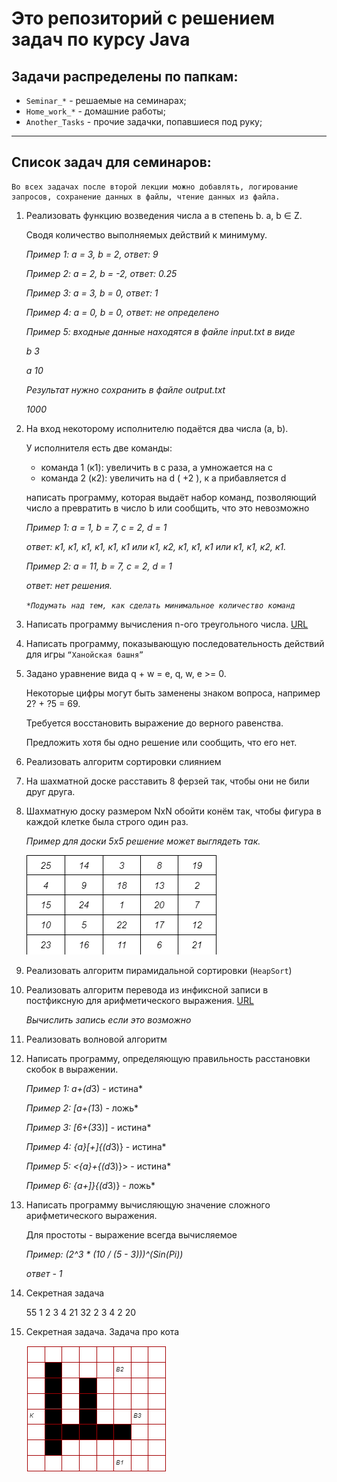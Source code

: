 # Это репозиторий с решением задач по курсу Java

## Задачи распределены по папкам:

* `Seminar_*` - решаемые на семинарах;
* `Home_work_*` - домашние работы;
* `Another_Tasks` - прочие задачки, попавшиеся под руку;

---

## Список задач для семинаров:

```
Во всех задачах после второй лекции можно добавлять, логирование запросов, сохранение данных в файлы, чтение данных из файла.
```

1. Реализовать функцию возведения числа а в степень b. a, b ∈ Z. 

    Сводя количество выполняемых действий к минимуму. 

    *Пример 1: а = 3, b = 2, ответ: 9*

    *Пример 2: а = 2, b = -2, ответ: 0.25*

    *Пример 3: а = 3, b = 0, ответ: 1*

    *Пример 4: а = 0, b = 0, ответ: не определено*

    *Пример 5: входные данные находятся в файле input.txt в виде*

    *b 3*

    *a 10*

    *Результат нужно сохранить в файле output.txt*

    *1000*

2. На вход некоторому исполнителю подаётся два числа (a, b). 

    У исполнителя есть две команды:
    - команда 1 (к1): увеличить в с раза, а умножается на c
    - команда 2 (к2): увеличить на d ( +2 ), к a прибавляется d

    написать программу, которая выдаёт набор команд, позволяющий число a превратить в число b или сообщить, что это невозможно

    *Пример 1: а = 1, b = 7, c = 2, d = 1*
    
    *ответ: к1, к1, к1, к1, к1, к1 или к1, к2, к1, к1, к1 или к1, к1, к2, к1.* 
    
    *Пример 2: а = 11, b = 7, c = 2, d = 1*
    
    *ответ: нет решения.* 

    *`*Подумать над тем, как сделать минимальное количество команд`*

3. Написать программу вычисления n-ого треугольного числа. [URL](https://ru.wikipedia.org/wiki/Треугольное_число)

4. Написать программу, показывающую последовательность действий для игры `“Ханойская башня”`

5. Задано уравнение вида q + w = e, q, w, e >= 0. 

    Некоторые цифры могут быть заменены знаком вопроса, например 2? + ?5 = 69. 
    
    Требуется восстановить выражение до верного равенства. 
    
    Предложить хотя бы одно решение или сообщить, что его нет.

6. Реализовать алгоритм сортировки слиянием

7. На шахматной доске расставить 8 ферзей так, чтобы они не били друг друга.

8. Шахматную доску размером NxN обойти конём так, чтобы фигура в каждой клетке была строго один раз.

    *Пример для доски 5х5 решение может выглядеть так.*


    ![Пример](Example_for_task_8.png)

9. Реализовать алгоритм пирамидальной сортировки (`HeapSort`)

10. Реализовать алгоритм перевода из инфиксной записи в постфиксную для арифметического выражения. [URL](http://primat.org/news/obratnaja_polskaja_zapis/2016-04-09-1181)

    *Вычислить запись если это возможно*

11. Реализовать волновой алгоритм

12. Написать программу, определяющую правильность расстановки скобок в выражении.

    *Пример 1: a+(d*3) - истина*

    *Пример 2: [a+(1*3) - ложь*

    *Пример 3: [6+(3*3)] - истина*

    *Пример 4: {a}[+]{(d*3)} - истина*

    *Пример 5: <{a}+{(d*3)}> - истина*

    *Пример 6: {a+]}{(d*3)} - ложь*

13. Написать программу вычисляющую значение сложного арифметического выражения. 

    Для простоты - выражение всегда вычисляемое

    *Пример: (2^3 * (10 / (5 - 3)))^(Sin(Pi))* 
    
    *ответ - 1*

14. Секретная задача

    55   1 2 3 4 21 32 2 3 4 2 20

15. Секретная задача. Задача про кота

    ![Пример](Example_for_task_15.png)




